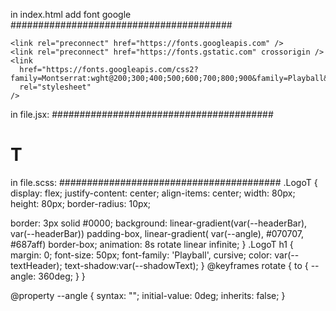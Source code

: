 in index.html  add font google
########################################
<!-- google Font -->
    <link rel="preconnect" href="https://fonts.googleapis.com" />
    <link rel="preconnect" href="https://fonts.gstatic.com" crossorigin />
    <link
      href="https://fonts.googleapis.com/css2?family=Montserrat:wght@200;300;400;500;600;700;800;900&family=Playball&display=swap"
      rel="stylesheet"
    />

in file.jsx:
########################################

<div className="LogoT"> <h1>T</h1> </div>

in file.scss:
########################################
.LogoT {
  display: flex;
  justify-content: center;
  align-items: center;
  width: 80px;
  height: 80px;
  border-radius: 10px;

  border: 3px solid #0000;
  background: linear-gradient(var(--headerBar), var(--headerBar)) padding-box, 
              linear-gradient( var(--angle), #070707, #687aff) border-box;
  animation: 8s rotate linear infinite;
}
.LogoT h1 {
  margin: 0;
  font-size: 50px;
  font-family: 'Playball', cursive;
  color: var(--textHeader);
  text-shadow:var(--shadowText);
}
@keyframes rotate {
  to {
    --angle: 360deg;
  }
}

@property --angle {
  syntax: "<angle>";
  initial-value: 0deg;
  inherits: false;
}